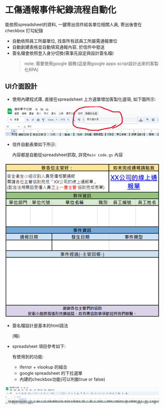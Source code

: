 # 工傷通報事件紀錄流程自動化
能依照spreadsheet的資料, 一鍵寄出信件給各單位相關人員, 寄出後會在checkbox 打勾紀錄
* 自動依照員工所屬單位, 找查所有該員工所屬需通報單位
* 自動創建表格並自動填寫通報內容, 於信件中發送
* 簽名檔會依照登入身分切換(需事先設定與設計簽名檔)
  > note: 需要使用google 服務(這是用google apps script設計出來的客製化RPA)

## UI介面設計
* 使用內建程式庫, 直接在spreadsheet 上方選單增加客製化選項, 如下圖所示:

![custom_list](./工傷通報事件紀錄流程自動化/custom_list.png)

* 信件自動表單如下所示:

  內容都是自動從spreadsheet抓取, 詳見`Main code.gs` 內容

![form_preview](./工傷通報事件紀錄流程自動化/form_preview.png)

* 簽名檔設計是基本的html語法

  (略)

* spreadsheet 項目參考如下:

  有使用到的功能:
  
  * iferror + vlookup 的組合
  * google spreadsheet 的下拉選單
  * 內建的checkbox功能(可以判斷true or false)

![spreadsheetForm_exammple](./工傷通報事件紀錄流程自動化/spreadsheetForm_example.png)

